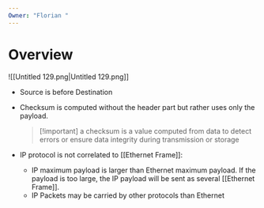 ```yaml
---
Owner: "Florian "
---
```

# Overview
![[Untitled 129.png|Untitled 129.png]]
- Source is before Destination
- Checksum is computed without the header part but rather uses only the payload.
    
    > [!important] a checksum is a value computed from data to detect errors or ensure data integrity during transmission or storage
    
- IP protocol is not correlated to [[Ethernet Frame]]:
    - IP maximum payload is larger than Ethernet maximum payload. If the payload is too large, the IP payload will be sent as several [[Ethernet Frame]].
    - IP Packets may be carried by other protocols than Ethernet